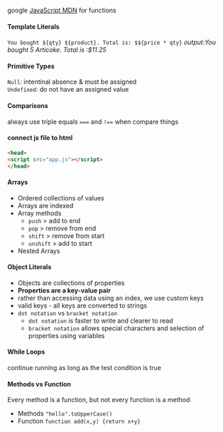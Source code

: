 google [JavaScript MDN](https://developer.mozilla.org/en-US/) for functions

#### Template Literals
`You bought ${qty} ${product}. Total is: $${price * qty}`
<i>output:You bought 5 Articoke. Total is :$11.25</i>

#### Primitive Types
`Null`: intentinal absence & must be assigned <br>
`Undefined`: do not have an assigned value

#### Comparisons
always use triple equals `===` and `!==` when compare things

#### connect js file to html
```html
<head>
<script src="app.js"></script>
</head>
```

#### Arrays
- Ordered collections of values
- Arrays are indexed
- Array methods
    - `push` > add to end
    - `pop` > remove from end
    - `shift` > remove from start
    - `unshift` > add to start
- Nested Arrays

#### Object Literals
- Objects are collections of properties
- <b>Properties are a key-value pair</b>
- rather than accessing data using an index, we use custom keys
- valid keys - all keys are converted to strings
- `dot notation` vs `bracket notation`
    - `dot notation` is faster to write and clearer to read
    - `bracket notation` allows special characters and selection of properties using variables

#### While Loops 
continue running as long as the test condition is true

#### Methods vs Function
Every method is a function, but not every function is a method <br>
- Methods
`"hello".toUpperCase()` 
- Function
`function add(x,y) {return x+y}`



